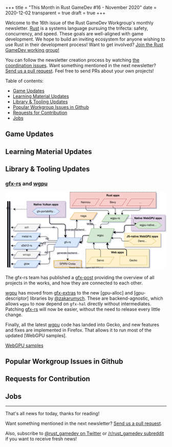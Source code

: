 +++
title = "This Month in Rust GameDev #16 - November 2020"
date = 2020-12-02
transparent = true
draft = true
+++

<!-- Check the post with markdownlint-->

Welcome to the 16th issue of the Rust GameDev Workgroup's
monthly newsletter.
[Rust] is a systems language pursuing the trifecta:
safety, concurrency, and speed.
These goals are well-aligned with game development.
We hope to build an inviting ecosystem for anyone wishing
to use Rust in their development process!
Want to get involved? [Join the Rust GameDev working group!][join]

You can follow the newsletter creation process
by watching [the coordination issues][coordination].
Want something mentioned in the next newsletter?
[Send us a pull request][pr].
Feel free to send PRs about your own projects!

[Rust]: https://rust-lang.org
[join]: https://github.com/rust-gamedev/wg#join-the-fun
[pr]: https://github.com/rust-gamedev/rust-gamedev.github.io
[coordination]: https://github.com/rust-gamedev/rust-gamedev.github.io/issues?q=label%3Acoordination

[Rust]: https://rust-lang.org
[join]: https://github.com/rust-gamedev/wg#join-the-fun

Table of contents:

- [Game Updates](#game-updates)
- [Learning Material Updates](#learning-material-updates)
- [Library & Tooling Updates](#library-tooling-updates)
- [Popular Workgroup Issues in Github](#popular-workgroup-issues-in-github)
- [Requests for Contribution](#requests-for-contribution)
- [Jobs](#jobs)

<!--
Ideal section structure is:

```
### [Title]

![image/GIF description](image link)
_image caption_

A paragraph or two with a summary and [useful links].

_Discussions:
[/r/rust](https://reddit.com/r/rust/todo),
[twitter](https://twitter.com/todo/status/123456)_

[Title]: https://first.link
[useful links]: https://other.link
```

If needed, a section can be split into subsections with a "------" delimiter.
-->

## Game Updates

## Learning Material Updates

## Library & Tooling Updates

### [gfx-rs] and [wgpu]

![gfx-picture](wgpu-big-picture.svg)

The gfx-rs team has published a [gfx-post] providing the overview
of all projects in the works, and how they are connected to each other.

[wgpu] has moved from [gfx-extras] to the new [gpu-alloc] and [gpu-descriptor]
libraries by [@zakarumych]. These are backend-agnostic, which allows `wgpu`
to now depend on `gfx-hal` directly without intermediates. Patching [gfx-rs]
will now be easier, without the need to release every little change.

Finally, all the latest [wgpu] code has landed into Gecko, and new
features and fixes are implemented in Firefox. That allows it to run
most of the updated [WebGPU samples].

[gfx-rs]: https://github.com/gfx-rs/gfx
[wgpu]: https://github.com/gfx-rs/wgpu
[gfx-post]: https://gfx-rs.github.io/2020/11/16/big-picture.html
[gfx-extras]: https://github.com/gfx-rs/gfx-extras
[@zakarumych]: https://github.com/zakarumych/
[WebGPU samples](https://austineng.github.io/webgpu-samples/)

## Popular Workgroup Issues in Github

<!-- Up to 10 links to interesting issues -->

## Requests for Contribution

<!-- Links to "good first issue"-labels or direct links to specific tasks -->

## Jobs

<!-- An optional section for new jobs related to Rust gamedev -->

------

That's all news for today, thanks for reading!

Want something mentioned in the next newsletter?
[Send us a pull request][pr].

Also, subscribe to [@rust_gamedev on Twitter][@rust_gamedev]
or [/r/rust_gamedev subreddit][/r/rust_gamedev] if you want to receive fresh news!

<!--
TODO: Add real links and un-comment once this post is published
**Discussions of this post**:
[/r/rust](TODO),
[twitter](TODO).
-->

[/r/rust_gamedev]: https://reddit.com/r/rust_gamedev
[@rust_gamedev]: https://twitter.com/rust_gamedev
[pr]: https://github.com/rust-gamedev/rust-gamedev.github.io

